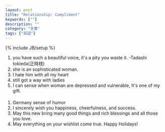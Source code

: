 ```yaml
---
layout: post
title: "Relationship: Compliment"
keywords: [""]
description: ""
category: "言葉"
tags: ["英語"]
---
```

{% include JB/setup %}

1. you have such a beautiful voice, it's a pity you waste it. -Tadashi
   tokieda(正時枝)
2. she is an sophisticated woman.
3. I hate him with all my heart
4. still got a way with ladies
5. I can sense when woman are depressed and vulnerable, It's one of my gift.


####
1. Germany sense of humor
2. I sincerely wish you happiness, cheerfulness, and success.
3. May this new bring many good things and rich blessings and all those you
   love.
4. May everything on your wishlist come true. Happy Holidays!

